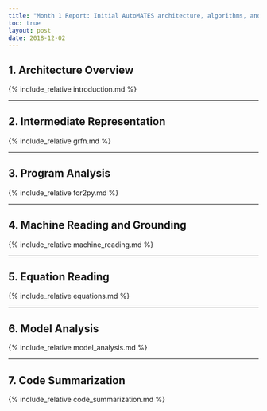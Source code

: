 ```yaml
---
title: "Month 1 Report: Initial AutoMATES architecture, algorithms, and approaches"
toc: true
layout: post
date: 2018-12-02
---
```


## 1. Architecture Overview
{% include_relative introduction.md %}

---

## 2. Intermediate Representation
{% include_relative grfn.md %}

---

## 3. Program Analysis
{% include_relative for2py.md %}

---

## 4. Machine Reading and Grounding
{% include_relative machine_reading.md %}

---

## 5. Equation Reading
{% include_relative equations.md %}

---

## 6. Model Analysis 
{% include_relative model_analysis.md %}

---

## 7. Code Summarization
{% include_relative code_summarization.md %}
